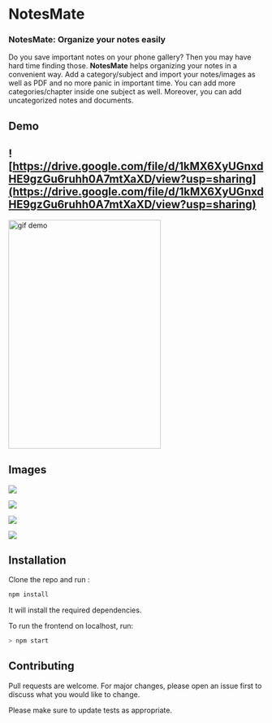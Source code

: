 # NotesMate

### NotesMate: Organize your notes easily

Do you save important notes on your phone gallery? Then you may have hard time finding those.
**NotesMate** helps organizing your notes in a convenient way. Add a category/subject and import your notes/images as well as PDF and no more panic in important time.
You can add more categories/chapter inside one subject as well. Moreover, you can add uncategorized notes and documents.

## Demo

![https://drive.google.com/file/d/1kMX6XyUGnxdHE9gzGu6ruhh0A7mtXaXD/view?usp=sharing](https://drive.google.com/file/d/1kMX6XyUGnxdHE9gzGu6ruhh0A7mtXaXD/view?usp=sharing)
---
<img src="https://res.cloudinary.com/dmn19/image/upload/v1599128124/GIF-200902_192850.gif" width="300" height="450" alt="gif demo">

## Images


![](https://res.cloudinary.com/dmn19/image/upload/v1592759078/NM1-min-min.png)

![](https://res.cloudinary.com/dmn19/image/upload/v1592759078/NM3-min-min.png)

![](https://res.cloudinary.com/dmn19/image/upload/v1592759078/NM4-min-min.png)

![](https://res.cloudinary.com/dmn19/image/upload/v1592759078/NM5-min-min.png)

## Installation

Clone the repo and run :

```bash
npm install
```

It will install the required dependencies.

To run the frontend on localhost, run:

```bash
> npm start
```

## Contributing

Pull requests are welcome. For major changes, please open an issue first to discuss what you would like to change.

Please make sure to update tests as appropriate.
